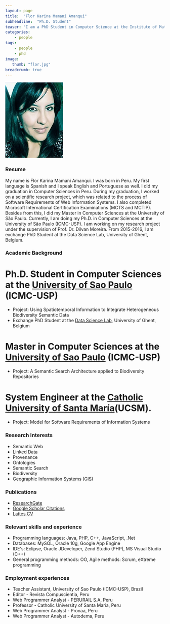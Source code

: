 ```yaml
---
layout: page
title:  "Flor Karina Mamani Amanqui"
subheadline:  "Ph.D. Student"
teaser: "I am a PhD Student in Computer Science at the Institute of Mathematics and Computer Science (ICMC) of the University of São Paulo (USP) in Brazil. From 2015-2016, I am exchange PhD Student at the Data Science Lab, University of Ghent, Belgium. Research interests: Semantic Web, Provenance, Linked Data and Geographic Information Systems. I worked at developing web systems, holding positions as Programmer, Developer Analyst and Consultant in Information Technology."
categories:
    - people
tags:
    - people
    - phd
image:
   thumb: "flor.jpg"
breadcrumb: true
---
```

![Flor's photo](/images/flor.jpg)

### Resume
My name is Flor Karina Mamani Amanqui. I was born in Peru. My first language is Spanish and I speak English and Portuguese as well. I did my graduation in Computer Sciences in Peru. During my graduation, I worked on a scientific research project, which was related to the process of Software Requirements of Web Information Systems. I also completed Microsoft International Certification Examinations (MCTS and MCTIP). Besides from this, I did my Master in Computer Sciences at the University of São Paulo. 
Currently, I am doing  my Ph.D. in Computer Sciences at the University of São Paulo (ICMC-USP).  I am working on my research project under the supervision of Prof. Dr. Dilvan Moreira. 
From 2015-2016, I am exchange PhD Student at the Data Science Lab, University of Ghent, Belgium.

### Academic Background

# Ph.D. Student in Computer Sciences at the [University of Sao Paulo](http://www.icmc.usp.br/Portal/) (ICMC-USP) 
* Project: Using Spatiotemporal Information to Integrate Heterogeneous Biodiversity Semantic Data 
* Exchange PhD Student at the [Data Science Lab](http://datasciencelab.ugent.be/About), University of Ghent, Belgium

# Master in Computer Sciences at the [University of Sao Paulo](http://www.icmc.usp.br/Portal/) (ICMC-USP)
* Project: A Semantic Search Architecture applied to Biodiversity Repositories

# System Engineer at the [Catholic University of Santa María](http://www.ucsm.edu.pe/)(UCSM). 
* Project: Model for Software Requirements of Information Systems

### Research Interests
* Semantic Web
* Linked Data
* Provenance
* Ontologies
* Semantic Search
* Biodiversity
* Geographic Information Systems (GIS)

### Publications
* [ResearchGate](https://www.researchgate.net/profile/Flor_Amanqui)
* [Google Scholar Citations](https://scholar.google.com/citations?user=PRjK6GkAAAAJ&hl=en) 
* [Lattes CV](http://lattes.cnpq.br/2942911372518103) 

### Relevant skills and experience

* Programming languages: Java, PHP, C++, JavaScript, .Net
* Databases: MySQL, Oracle 10g, Google App Engine
* IDE's: Eclipse, Oracle JDeveloper, Zend Studio (PHP), MS Visual Studio (C++)
* General programming methods: OO, Agile methods: Scrum, eXtreme programming

### Employment experiences
* Teacher Assistant, University of Sao Paulo (ICMC-USP), Brazil
* Editor - Revista Compuscientia, Peru
* Web Programmer Analyst - PERURAIL S.A, Peru
* Professor - Catholic University of Santa Maria, Peru
* Web Programmer Analyst - Pronaa, Peru
* Web Programmer Analyst - Autodema, Peru
